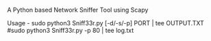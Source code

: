  A Python based Network Sniffer Tool using Scapy 
 
 Usage - sudo python3 Sniff33r.py [-d/-s/-p] PORT | tee OUTPUT.TXT
         </n>#sudo python3 Sniff33r.py -p 80 | tee log.txt

